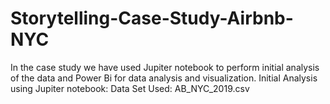 # Storytelling-Case-Study-Airbnb-NYC
In the case study we have used Jupiter notebook to perform initial analysis of the data
and Power Bi for data analysis and visualization.
Initial Analysis using Jupiter notebook: Data Set Used: AB_NYC_2019.csv
